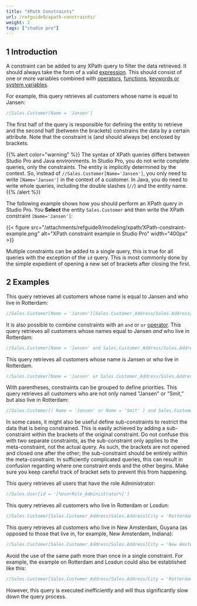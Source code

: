 ```yaml
---
title: "XPath Constraints"
url: /refguide9/xpath-constraints/
weight: 2
tags: ["studio pro"]
---
```


## 1 Introduction

A constraint can be added to any XPath query to filter the data retrieved. It should always take the form of a valid [expression](/refguide9/xpath-expressions/). This should consist of one or more variables combined with [operators](/refguide9/xpath-operators/), [functions](/refguide9/xpath-constraint-functions/), [keywords or system variables](/refguide9/xpath-keywords-and-system-variables/).

For example, this query retrieves all customers whose name is equal to Jansen:

```java {linenos=false}
//Sales.Customer[Name = 'Jansen']
```

The first half of the query is responsible for defining the entity to retrieve and the second half (between the brackets) constrains the data by a certain attribute. Note that the constraint is (and should always be) enclosed by brackets.

{{% alert color="warning" %}}
The syntax of XPath queries differs between Studio Pro and Java environments. In Studio Pro, you do not write complete queries, only the constraints. The entity is implicitly determined by the context. So, instead of `//Sales.Customer[Name='Jansen']`, you only need to write `[Name='Jansen']` in the context of a customer. In Java, you do need to write whole queries, including the double slashes (`//`) and the entity name.
{{% /alert %}}

The following example shows how you should perform an XPath query in Studio Pro. You **Select** the entity `Sales.Customer` and then write the XPath constraint `[Name='Jansen']`:

{{< figure src="/attachments/refguide9/modeling/xpath/XPath-constraint-example.png" alt="XPath constraint example in Studio Pro" width="400px" >}}

Multiple constraints can be added to a single query, this is true for all queries with the exception of the `id` query. This is most commonly done by the simple expedient of opening a new set of brackets after closing the first.

## 2 Examples

This query retrieves all customers whose name is equal to Jansen and who live in Rotterdam:

```java {linenos=false}
//Sales.Customer[Name = 'Jansen'][Sales.Customer_Address/Sales.Address/City = 'Rotterdam']
```

It is also possible to combine constraints with an `and` or `or` [operator](/refguide9/xpath-operators/). This query retrieves all customers whose names equal to Jansen *and* who live in Rotterdam:

```java {linenos=false}
//Sales.Customer[Name = 'Jansen' and Sales.Customer_Address/Sales.Address/City = 'Rotterdam']
```

This query retrieves all customers whose name is Jansen or who live in Rotterdam.

```java {linenos=false}
//Sales.Customer[Name = 'Jansen' or Sales.Customer_Address/Sales.Address/City = 'Rotterdam']
```

With parentheses, constraints can be grouped to define priorities. This query retrieves all customers who are not only named "Jansen" or "Smit," but also live in Rotterdam:

```java {linenos=false}
//Sales.Customer[( Name = 'Jansen' or Name = 'Smit' ) and Sales.Customer_Address/Sales.Address/City = 'Rotterdam']
```

In some cases, it might also be useful define sub-constraints to restrict the data that is being constrained. This is easily achieved by adding a sub-constraint within the brackets of the original constraint. Do not confuse this with two separate constraints, as the sub-constraint only applies to the meta-constraint, not the actual query. As such, the brackets are not opened and closed one after the other; the sub-constraint should be entirely within the meta-constraint. In sufficiently complicated queries, this can result in confusion regarding where one constraint ends and the other begins. Make sure you keep careful track of bracket sets to prevent this from happening.

This query retrieves all users that have the role Administrator:

```java {linenos=false}
//Sales.User[id = '[%UserRole_Administrator%]']
```

This query retrieves all customers who live in Rotterdam or Losdun:

```java {linenos=false}
//Sales.Customer[Sales.Customer_Address/Sales.Address[City = 'Rotterdam' or City = 'Losdun']]
```

This query retrieves all customers who live in New Amsterdam, Guyana (as opposed to those that live in, for example, New Amsterdam, Indiana):

```java {linenos=false}
//Sales.Customer[Sales.Customer_Address/Sales.Address[City = 'New Amsterdam']/Sales.Adress_Country/Sales.Country/Name = 'Guyana']
```

Avoid the use of the same path more than once in a single constraint. For example, the example on Rotterdam and Losdun could also be established like this:

```java {linenos=false}
//Sales.Customer[Sales.Customer_Address/Sales.Address/City = 'Rotterdam' or Sales.Customer_Address/Sales.Address/City = 'Losdun']
```

However, this query is executed inefficiently and will thus significantly slow down the query process.
